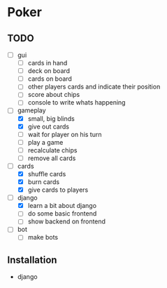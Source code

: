 # Poker

## TODO
- [ ] gui
    - [ ] cards in hand
    - [ ] deck on board
    - [ ] cards on board
    - [ ] other players cards and indicate their position
    - [ ] score about chips
    - [ ] console to write whats happening
- [ ] gameplay
    - [x] small, big blinds
    - [x] give out cards
    - [ ] wait for player on his turn
    - [ ] play a game
    - [ ] recalculate chips
    - [ ] remove all cards
- [ ] cards
    - [x] shuffle cards
    - [x] burn cards
    - [x] give cards to players
- [ ] django
    - [x] learn a bit about django
    - [ ] do some basic frontend
    - [ ] show backend on frontend
- [ ] bot
    - [ ] make bots
    
## Installation
- django